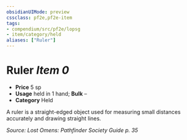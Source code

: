 ```yaml
---
obsidianUIMode: preview
cssclass: pf2e,pf2e-item
tags:
- compendium/src/pf2e/lopsg
- item/category/held
aliases: ["Ruler"]
---
```

# Ruler *Item 0*  

- **Price** 5 sp
- **Usage** held in 1 hand; **Bulk** –
- **Category** Held

A ruler is a straight-edged object used for measuring small distances accurately and drawing straight lines.

*Source: Lost Omens: Pathfinder Society Guide p. 35*